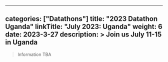 
---
categories: ["Datathons"]
title: "2023 Datathon Uganda"
linkTitle: "July 2023: Uganda"
weight: 6
date: 2023-3-27
description: >
  Join us July 11-15 in Uganda
---

>Information TBA
